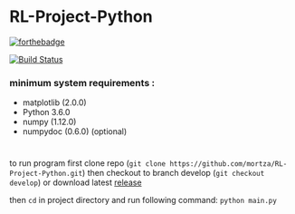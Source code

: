 # RL-Project-Python

[![forthebadge](http://forthebadge.com/images/badges/made-with-python.svg)](http://forthebadge.com)

[![Build Status](https://travis-ci.org/mortza/RL-Project-Python.svg?branch=master)](https://travis-ci.org/mortza/RL-Project-Python)

### minimum system requirements :
+ matplotlib (2.0.0)
+ Python 3.6.0
+ numpy (1.12.0)
+ numpydoc (0.6.0) (optional)
#
to run program first clone repo (`git clone https://github.com/mortza/RL-Project-Python.git`) then checkout to branch develop (`git checkout develop`) or download  latest [release](https://github.com/mortza/RL-Project-Python/releases/latest)

then `cd` in project directory and run following command: `python main.py`
